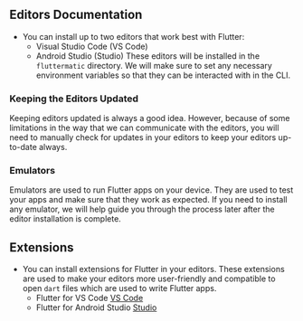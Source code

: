 ## Editors Documentation
- You can install up to two editors that work best with Flutter:
    - Visual Studio Code (VS Code)
    - Android Studio (Studio)
These editors will be installed in the `fluttermatic` directory. We will make sure to set any necessary environment variables so that they can be interacted with in the CLI.

### Keeping the Editors Updated
Keeping editors updated is always a good idea. However, because of some limitations in the way that we can communicate with the editors, you will need to manually check for updates in your editors to keep your editors up-to-date always.

### Emulators
Emulators are used to run Flutter apps on your device. They are used to test your apps and make sure that they work as expected. If you need to install any emulator, we will help guide you through the process later after the editor installation is complete.

## Extensions
- You can install extensions for Flutter in your editors. These extensions are used to make your editors more user-friendly and compatible to open `dart` files which are used to write Flutter apps.
    - Flutter for VS Code [VS Code](https://marketplace.visualstudio.com/items?itemName=Dart-Code.flutter)
    - Flutter for Android Studio [Studio](https://plugins.jetbrains.com/plugin/9212-flutter)